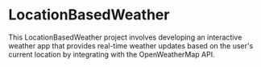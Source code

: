 # LocationBasedWeather
This LocationBasedWeather project involves developing an interactive weather app that provides real-time weather updates based on the user's current location by integrating with the OpenWeatherMap API.

